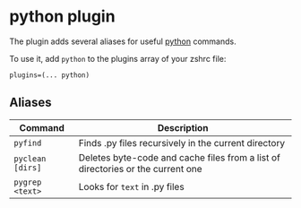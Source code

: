 # python plugin

The plugin adds several aliases for useful [python](https://www.python.org/) commands.

To use it, add `python` to the plugins array of your zshrc file:
```
plugins=(... python)
```

## Aliases

| Command          | Description                                                                     |
|------------------|---------------------------------------------------------------------------------|
| `pyfind`         | Finds .py files recursively in the current directory                            |
| `pyclean [dirs]` | Deletes byte-code and cache files from a list of directories or the current one |
| `pygrep <text>`  | Looks for `text` in .py files                                                   |
